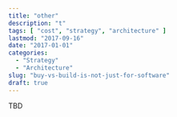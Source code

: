```yaml
---
title: "other"
description: "t"
tags: [ "cost", "strategy", "architecture" ]
lastmod: "2017-09-16"
date: "2017-01-01"
categories:
  - "Strategy"
  - "Architecture"
slug: "buy-vs-build-is-not-just-for-software"
draft: true
---
```

TBD
